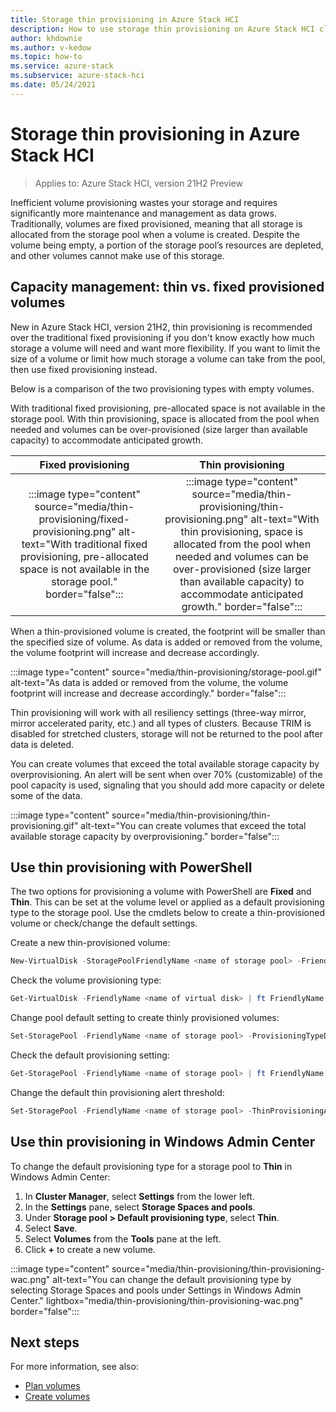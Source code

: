 ```yaml
---
title: Storage thin provisioning in Azure Stack HCI
description: How to use storage thin provisioning on Azure Stack HCI clusters by using Windows PowerShell or Windows Admin Center.
author: khdownie
ms.author: v-kedow
ms.topic: how-to
ms.service: azure-stack
ms.subservice: azure-stack-hci
ms.date: 05/24/2021
---
```


# Storage thin provisioning in Azure Stack HCI

> Applies to: Azure Stack HCI, version 21H2 Preview

Inefficient volume provisioning wastes your storage and requires significantly more maintenance and management as data grows. Traditionally, volumes are fixed provisioned, meaning that all storage is allocated from the storage pool when a volume is created. Despite the volume being empty, a portion of the storage pool’s resources are depleted, and other volumes cannot make use of this storage.

## Capacity management: thin vs. fixed provisioned volumes 

New in Azure Stack HCI, version 21H2, thin provisioning is recommended over the traditional fixed provisioning if you don't know exactly how much storage a volume will need and want more flexibility. If you want to limit the size of a volume or limit how much storage a volume can take from the pool, then use fixed provisioning instead.

Below is a comparison of the two provisioning types with empty volumes.

With traditional fixed provisioning, pre-allocated space is not available in the storage pool. With thin provisioning, space is allocated from the pool when needed and volumes can be over-provisioned (size larger than available capacity) to accommodate anticipated growth.

| **Fixed provisioning** | **Thin provisioning** |
|:----------------------:|:---------------------:|
|:::image type="content" source="media/thin-provisioning/fixed-provisioning.png" alt-text="With traditional fixed provisioning, pre-allocated space is not available in the storage pool." border="false":::|:::image type="content" source="media/thin-provisioning/thin-provisioning.png" alt-text="With thin provisioning, space is allocated from the pool when needed and volumes can be over-provisioned (size larger than available capacity) to accommodate anticipated growth." border="false":::|

When a thin-provisioned volume is created, the footprint will be smaller than the specified size of volume. As data is added or removed from the volume, the volume footprint will increase and decrease accordingly.

:::image type="content" source="media/thin-provisioning/storage-pool.gif" alt-text="As data is added or removed from the volume, the volume footprint will increase and decrease accordingly." border="false":::

Thin provisioning will work with all resiliency settings (three-way mirror, mirror accelerated parity, etc.) and all types of clusters. Because TRIM is disabled for stretched clusters, storage will not be returned to the pool after data is deleted.

You can create volumes that exceed the total available storage capacity by overprovisioning. An alert will be sent when over 70% (customizable) of the pool capacity is used, signaling that you should add more capacity or delete some of the data.

:::image type="content" source="media/thin-provisioning/thin-provisioning.gif" alt-text="You can create volumes that exceed the total available storage capacity by overprovisioning." border="false":::

## Use thin provisioning with PowerShell

The two options for provisioning a volume with PowerShell are **Fixed** and **Thin**. This can be set at the volume level or applied as a default provisioning type to the storage pool. Use the cmdlets below to create a thin-provisioned volume or check/change the default settings.

Create a new thin-provisioned volume:

```PowerShell
New-VirtualDisk -StoragePoolFriendlyName <name of storage pool> -FriendlyName <name of virtual disk> -Size <Size> -ProvisioningType Thin
```

Check the volume provisioning type:

```PowerShell
Get-VirtualDisk -FriendlyName <name of virtual disk> | ft FriendlyName,ProvisioningType
```

Change pool default setting to create thinly provisioned volumes:

```PowerShell
Set-StoragePool -FriendlyName <name of storage pool> -ProvisioningTypeDefault Thin
```

Check the default provisioning setting:

```PowerShell
Get-StoragePool -FriendlyName <name of storage pool> | ft FriendlyName,ProvisioningTypeDefault
```

Change the default thin provisioning alert threshold:

```PowerShell
Set-StoragePool -FriendlyName <name of storage pool> -ThinProvisioningAlertThresholds <% value>
```

## Use thin provisioning in Windows Admin Center  

To change the default provisioning type for a storage pool to **Thin** in Windows Admin Center:

1.	In **Cluster Manager**, select **Settings** from the lower left.
2.	In the **Settings** pane, select **Storage Spaces and pools**.
3.	Under **Storage pool > Default provisioning type**, select **Thin**. 
4.	Select **Save**.
5.	Select **Volumes** from the **Tools** pane at the left.
6.	Click **+** to create a new volume.

:::image type="content" source="media/thin-provisioning/thin-provisioning-wac.png" alt-text="You can change the default provisioning type by selecting Storage Spaces and pools under Settings in Windows Admin Center." lightbox="media/thin-provisioning/thin-provisioning-wac.png" border="false":::

## Next steps

For more information, see also:

- [Plan volumes](../concepts/plan-volumes.md)
- [Create volumes](create-volumes.md)